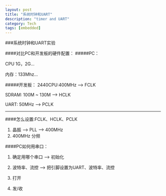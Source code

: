 ```yaml
---
layout: post
title: "系统时钟和UART"
description: "timer and UART"
category: Tech
tags: [embedded]
---
```



###系统时钟和UART实验

####对比PC和开发板的硬件配置：
#####PC：

CPU 1G，2G...

内存：133Mhz...

#####开发板：
2440CPU:400MHz --> FCLK

SDRAM: 100M ~ 130M --> HCLK

UART: 50MHz --> PCLK

------

####怎么设置:FCLK、HCLK、PCLK
1. 晶振 --> PLL --> 400MHz
2. 400MHz 分频

####PC如何用串口：
1. 确定用哪个串口      --> 初始化

2. 波特率、流控         --> 把引脚设置为UART、波特率、流控

3. 打开

4. 发/收

